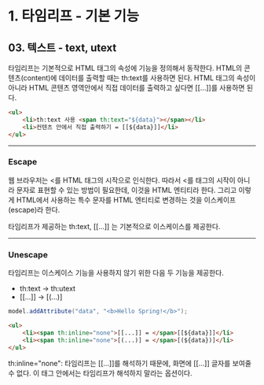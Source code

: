 # 1. 타임리프 - 기본 기능
## 03. 텍스트 - text, utext
타임리프는 기본적으로 HTML 태그의 속성에 기능을 정의해서 동작한다.
HTML의 콘텐츠(content)에 데이터를 출력할 때는 th:text를 사용하면 된다.
HTML 태그의 속성이 아니라 HTML 콘텐츠 영역안에서 직접 데이터를 출력하고 싶다면 [[...]]를 사용하면 된다.
```html
<ul>
    <li>th:text 사용 <span th:text="${data}"></span></li>
    <li>컨텐츠 안에서 직접 출력하기 = [[${data}]]</li>
</ul>
```
***
### Escape
웹 브라우저는 <를 HTML 태그의 시작으로 인식한다. 
따라서 <를 태그의 시작이 아니라 문자로 표현할 수 있는 방법이 필요한데, 이것을 HTML 엔티티라 한다.
그리고 이렇게 HTML에서 사용하는 특수 문자를 HTML 엔티티로 변경하는 것을 이스케이프(escape)라 한다.

타임리프가 제공하는 th:text, [[...]] 는 기본적으로 이스케이스를 제공한다.
***
### Unescape
타임리프는 이스케이스 기능을 사용하지 않기 위한 다음 두 기능을 제공한다.
- th:text → th:utext
- [[...]] → [(...)]

```java
model.addAttribute("data", "<b>Hello Spring!</b>");
```
```html
<ul>
    <li><span th:inline="none">[[...]] = </span>[[${data}]]</li>
    <li><span th:inline="none">[(...)] = </span>[(${data})]</li>
</ul>
```
th:inline="none": 타임리프는 [[...]]를 해석하기 때문에, 화면에 [[...]] 글자를 보여줄 수 없다.
이 태그 안에서는 타임리프가 해석하지 말라는 옵션이다.
